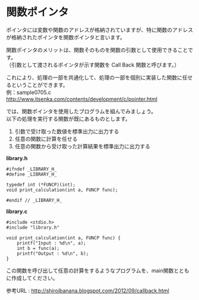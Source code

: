 # 関数ポインタ

ポインタには変数や関数のアドレスが格納されていますが、特に関数のアドレスが格納されたポインタを関数ポインタと言います。  

関数ポインタのメリットは、関数そのものを関数の引数として使用できることです。  
（引数として渡されるポインタが示す関数を Call Back 関数と呼びます。）

これにより、処理の一部を共通化して、処理の一部を個別に実装した関数に任せるということができます。  
例：sample0705.c http://www.itsenka.com/contents/development/c/pointer.html

では、関数ポインタを使用したプログラムを組んでみましょう。  
以下の処理を実行する関数が既にあるものとします。
1. 引数で受け取った数値を標準出力に出力する
1. 任意の関数に計算を任せる
1. 任意の関数から受け取った計算結果を標準出力に出力する

**library.h**
```
#ifndef _LIBRARY_H_
#define _LIBRARY_H_

typedef int (*FUNCP)(int);
void print_calculation(int a, FUNCP func);

#endif // _LIBRARY_H_
```
**library.c**
```
#include <stdio.h>
#include "library.h"

void print_calculation(int a, FUNCP func) {
    printf("Input : %d\n", a);
    int b = func(a);
    printf("Output : %d\n", b);
}
```

この関数を呼び出して任意の計算をするようなプログラムを、main関数とともに作成してください。

参考URL : http://shiroibanana.blogspot.com/2012/09/callback.html
